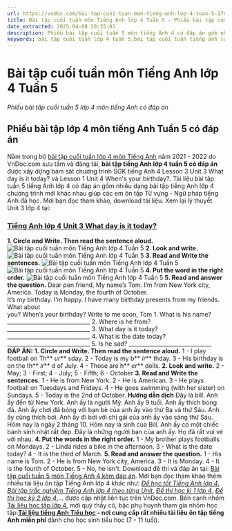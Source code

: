 ```yaml
---
url: https://vndoc.com/bai-tap-cuoi-tuan-mon-tieng-anh-lop-4-tuan-5-179296
title: Bài tập cuối tuần môn Tiếng Anh lớp 4 Tuần 5 - Phiếu bài tập cuối tuần 5 lớp 4 môn tiếng Anh có đáp án - VnDoc.com
date_extracted: 2025-04-08 20:35:03
description: Phiếu bài tập cuối tuần 5 môn tiếng Anh 4 có đáp án gồm nhiều dạng bài tập tiếng Anh khác nhau giúp học sinh lớp 4 củng cố kiến thức trọng tâm đã học trong Unit 3, Unit 4 hiệu quả.
keywords: bài tập cuối tuần lớp 4 tuần 5,bài tập cuối tuần tiếng anh lớp 4 tuần 5,bài tập cuối tuần 5 tiếng anh 4,bài tập tiếng anh lớp 4 theo tuần,bài tập tiếng anh lớp 4,bài tập cuối tuần lớp 4,bài tập cuối tuần lớp 4 tuần 5 môn tiếng anh,bài tập cuối tuần tiếng anh lớp 4,phiếu bài tập cuối tuần lớp 4,phiếu bài tập cuối tuần lớp 4 tuần 5,Đề luyện cuối tuần môn Tiếng Anh lớp 4,bài tập tiếng anh lớp 4 unit 3,tiếng anh lớp 4 unit 4
---
```


# Bài tập cuối tuần môn Tiếng Anh lớp 4 Tuần 5
 _Phiếu bài tập cuối tuần 5 lớp 4 môn tiếng Anh có đáp án_
## Phiếu bài tập lớp 4 môn tiếng Anh Tuần 5 có đáp án
Nằm trong bộ [bài tập cuối tuần lớp 4 môn Tiếng Anh](<https://vndoc.com/bai-tap-cuoi-tuan-tieng-anh-lop4>) năm 2021 - 2022 do VnDoc.com sưu tầm và đăng tải, **bài tập tiếng Anh lớp 4 tuần 5 có đáp án** được xây dựng bám sát chương trình SGK tiếng Anh 4 Lesson 3 Unit 3 What day is it today? và Lesson 1 Unit 4 When's your birthday?. Tài liệu bài tập tuần 5 tiếng Anh lớp 4 có đáp án gồm nhiều dạng bài tập tiếng Anh lớp 4 chương trình mới khác nhau giúp các em ôn tập Từ vựng - Ngữ pháp tiếng Anh đã học. Mời bạn đọc tham khảo, download tài liệu.
Xem lại lý thuyết Unit 3 lớp 4 tại:
### [Tiếng Anh lớp 4 Unit 3 What day is it today?](<https://vndoc.com/tieng-anh-lop-4-unit-3-what-day-is-it-today-206310>)
**1\. Circle and Write. Then read the sentence aloud.**
![Bài tập cuối tuần môn Tiếng Anh lớp 4 Tuần 5](https://i.vdoc.vn/data/image/2019/08/02/bai-tap-cuoi-tuan-mon-tieng-anh-lop-4-tuan-5-1.png)
**2\. Look and write.**
![Bài tập cuối tuần môn Tiếng Anh lớp 4 Tuần 5](https://i.vdoc.vn/data/image/2019/08/02/bai-tap-cuoi-tuan-mon-tieng-anh-lop-4-tuan-5-2.png)
**3\. Read and Write the sentences.**
![Bài tập cuối tuần môn Tiếng Anh lớp 4 Tuần 5](https://i.vdoc.vn/data/image/2019/08/02/bai-tap-cuoi-tuan-mon-tieng-anh-lop-4-tuan-5-3.png)
![Bài tập cuối tuần môn Tiếng Anh lớp 4 Tuần 5](https://i.vdoc.vn/data/image/2019/08/02/bai-tap-cuoi-tuan-mon-tieng-anh-lop-4-tuan-5-4.png)
**4\. Put the word in the right order.**
![Bài tập cuối tuần môn Tiếng Anh lớp 4 Tuần 5](https://i.vdoc.vn/data/image/2019/08/02/bai-tap-cuoi-tuan-mon-tieng-anh-lop-4-tuan-5-5.png)
**5\. Read and answer the question.**
Dear pen friend,
My name’s Tom. I’m from New York city, America. Today is Monday, the fourth of October.   
It’s my birthday. I’m happy. I have many birthday presents from my friends. What about   
you? When’s your birthday?
Write to me soon,
Tom
1\. What is his name?
\_\_\_\_\_\_\_\_\_\_\_\_\_\_\_\_\_\_\_\_\_\_\_\_\_\_\_\_\_\_
2\. Where is he from?
\_\_\_\_\_\_\_\_\_\_\_\_\_\_\_\_\_\_\_\_\_\_\_\_\_\_\_\_\_\_
3\. What day is it today?
\_\_\_\_\_\_\_\_\_\_\_\_\_\_\_\_\_\_\_\_\_\_\_\_\_\_\_\_\_\_
4\. What is the date today?
\_\_\_\_\_\_\_\_\_\_\_\_\_\_\_\_\_\_\_\_\_\_\_\_\_\_\_\_\_\_
5\. Is he sad?
\_\_\_\_\_\_\_\_\_\_\_\_\_\_\_\_\_\_\_\_\_\_\_\_\_\_\_\_\_\_
**ĐÁP ÁN:**
**1\. Circle and Write. Then read the sentence aloud.**
1 - I play football on Th** _ur_** sday.
2 - Today is my b** _ir_** thday.
3 - His birthday is on the th** _ir_** d of July.
4 - Those are h** _er_** dolls.
**2\. Look and write.**
2 - May; 3 - First; 4 - July; 5 - Fifth; 6 - October
**3\. Read and Write the sentences.**
1 - He is from New York.
2 - He is American.
3 - He plays football on Tuesdays and Fridays.
4 - He goes swimming \(with her sister\) on Sundays.
5 - Today is the 2nd of October.
**Hướng dẫn dịch**
Đây là bill. Anh ấy đến từ New York. Anh ấy là người Mỹ. Anh ấy 9 tuổi. Anh ấy thích bóng đá. Anh ấy chơi đá bóng với bạn bè của anh ấy vào thứ Ba và thứ Sáu. Anh ấy cũng thích bơi. Anh ấy đi bơi với chị gái của anh ấy vào sáng thứ Sáu.
Hôm nay là ngày 2 tháng 10. Hôm nay là sinh của Bill. Anh ấy có một chiếc bánh sinh nhật rất đẹp. Đây là những người bạn của anh ấy. Họ đã rất vui vẻ với nhau.
**4\. Put the words in the right order.**
1 - My brother plays footballs on Mondays.
2 - Linda rides a bike in the afternoon.
3 - What is the date today?
4 - It is the third of March.
**5\. Read and answer the question.**
1 - His name is Tom.
2 - He is from New York city, America.
3 - It is Monday.
4 - It is the fourth of October.
5 - No, he isn't.
Download đề thi và đáp án tại: [Bài tập cuối tuần 5 môn Tiếng Anh 4 kèm đáp án](<https://vndoc.com/bai-tap-cuoi-tuan-mon-tieng-anh-lop-4-tuan-5-179296>). Mời bạn đọc tham khảo thêm nhiều tài liệu ôn tập Tiếng Anh lớp 4 khác như: [_Để học tốt Tiếng Anh lớp 4_](<https://vndoc.com/tieng-anh-lop4>), [_Bài tập trắc nghiệm Tiếng Anh lớp 4 theo từng Unit_](<https://vndoc.com/test-tieng-anh-lop4>), [_Đề thi học kì 1 lớp 4_](<https://vndoc.com/de-thi-hoc-ki-1-lop4>), [_Đề thi học kỳ 2 lớp 4_](<https://vndoc.com/de-thi-hoc-ki-2-lop4>),... được cập nhật liên tục trên VnDoc.com.
Bên cạnh nhóm [Tài liệu học tập lớp 4](<https://vndoc.com/goto?q=aHR0cHM6Ly93d3cuZmFjZWJvb2suY29tL2dyb3Vwcy9UYWkubGlldS5ob2MudGFwLmxvcC40LlZORE9DLw%3D%3D>), mời quý thầy cô, bậc phụ huynh tham gia nhóm học tập:**[Tài liệu tiếng Anh Tiểu học](<https://vndoc.com/goto?q=aHR0cHM6Ly93d3cuZmFjZWJvb2suY29tL2dyb3Vwcy90YWlsaWV1dGllbmdhbmh0aWV1aG9jLw%3D%3D>) \- nơi cung cấp rất nhiều tài liệu ôn tập tiếng Anh miễn phí** dành cho học sinh tiểu học \(7 - 11 tuổi\).
